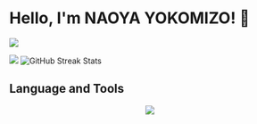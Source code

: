# Hello, I'm NAOYA YOKOMIZO! 👋

![](http://github-profile-summary-cards.vercel.app/api/cards/profile-details?username=moon088&theme=tokyonight)


![](http://github-profile-summary-cards.vercel.app/api/cards/stats?username=moon088&theme=tokyonight) ![GitHub Streak Stats](https://github-readme-streak-stats.herokuapp.com/?user=moon088&theme=radical)


## Language and Tools
<p align="center">
  <a href="https://skillicons.dev">
    <img src="https://skillicons.dev/icons?i=py,mysql,pytorch,tensorflow,sklearn,django,java,c" />
  </a>
</p>





<!--
**moon088/moon088** is a ✨ _special_ ✨ repository because its `README.md` (this file) appears on your GitHub profile.

Here are some ideas to get you started:

- 🔭 I’m currently working on ...
- 🌱 I’m currently learning ...
- 👯 I’m looking to collaborate on ...
- 🤔 I’m looking for help with ...
- 💬 Ask me about ...
- 📫 How to reach me: ...
- 😄 Pronouns: ...
- ⚡ Fun fact: ...
-->
